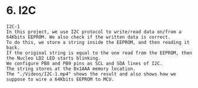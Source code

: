 # 6. I2C
	
	I2C-1
	In this project, we use I2C protocol to write/read data on/from a 64Kbits EEPROM. We also check if the written data is correct.
	To do this, we store a string inside the EEPROM, and then reading it back.
	If the original string is equal to the one read from the EEPROM, then the Nucleo LD2 LED starts blinking.
	We configure PB8 and PB9 pins as SCL and SDA lines of I2C.
	The string stores at the 0x1AAA memory location.
	The "./Videos/I2C-1.mp4" shows the result and also shows how we suppose to wire a 64Kbits EEPROM to MCU.